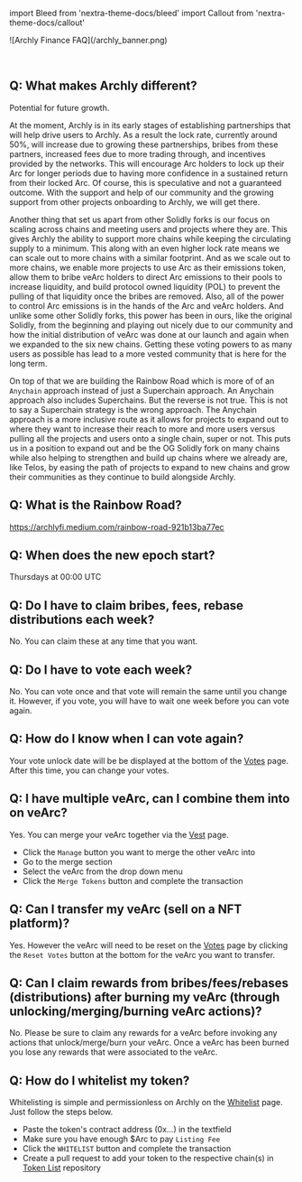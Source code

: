 import Bleed from 'nextra-theme-docs/bleed'
import Callout from 'nextra-theme-docs/callout'

<Bleed>
  ![Archly Finance FAQ](/archly_banner.png)
</Bleed>

&nbsp;

## Q: What makes Archly different?

Potential for future growth.

At the moment, Archly is in its early stages of establishing partnerships that will help drive users to Archly. As a result the lock rate, currently around 50%, will increase due to growing these partnerships, bribes from these partners, increased fees due to more trading through, and incentives provided by the networks. This will encourage Arc holders to lock up their Arc for longer periods due to having more confidence in a sustained return from their locked Arc. Of course, this is speculative and not a guaranteed outcome. With the support and help of our community and the growing support from other projects onboarding to Archly, we will get there.

Another thing that set us apart from other Solidly forks is our focus on scaling across chains and meeting users and projects where they are. This gives Archly the ability to support more chains while keeping the circulating supply to a minimum. This along with an even higher lock rate means we can scale out to more chains with a similar footprint. And as we scale out to more chains, we enable more projects to use Arc as their emissions token, allow them to bribe veArc holders to direct Arc emissions to their pools to increase liquidity, and build protocol owned liquidity (POL) to prevent the pulling of that liquidity once the bribes are removed. Also, all of the power to control Arc emissions is in the hands of the Arc and veArc holders. And unlike some other Solidly forks, this power has been in ours, like the original Solidly, from the beginning and playing out nicely due to our community and how the initial distribution of veArc was done at our launch and again when we expanded to the six new chains. Getting these voting powers to as many users as possible has lead to a more vested community that is here for the long term.

On top of that we are building the Rainbow Road which is more of of an `Anychain` approach instead of just a Superchain approach. An Anychain approach also includes Superchains. But the reverse is not true. This is not to say a Superchain strategy is the wrong approach. The Anychain approach is a more inclusive route as it allows for projects to expand out to where they want to increase their reach to more and more users versus pulling all the projects and users onto a single chain, super or not. This puts us in a position to expand out and be the OG Solidly fork on many chains while also helping to strengthen and build up chains where we already are, like Telos, by easing the path of projects to expand to new chains and grow their communities as they continue to build alongside Archly.

## Q: What is the Rainbow Road?

https://archlyfi.medium.com/rainbow-road-921b13ba77ec

## Q: When does the new epoch start?

Thursdays at 00:00 UTC

## Q: Do I have to claim bribes, fees, rebase distributions each week?

No. You can claim these at any time that you want.

## Q: Do I have to vote each week?

No. You can vote once and that vote will remain the same until you change it. However, if you vote, you will have to wait one week before you can vote again.

## Q: How do I know when I can vote again?

Your vote unlock date will be be displayed at the bottom of the [Votes](https://archly.fi/vote) page. After this time, you can change your votes.

## Q: I have multiple veArc, can I combine them into on veArc?

Yes. You can merge your veArc together via the [Vest](https://archly.fi/vest) page. 

* Click the `Manage` button you want to merge the other veArc into
* Go to the merge section
* Select the veArc from the drop down menu
* Click the `Merge Tokens` button and complete the transaction

## Q: Can I transfer my veArc (sell on a NFT platform)?

Yes. However the veArc will need to be reset on the [Votes](https://archly.fi/vote) page by clicking the `Reset Votes` button at the bottom for the veArc you want to transfer.

## Q: Can I claim rewards from bribes/fees/rebases (distributions) after burning my veArc (through unlocking/merging/burning veArc actions)?

No. Please be sure to claim any rewards for a veArc before invoking any actions that unlock/merge/burn your veArc. Once a veArc has been burned you lose any rewards that were associated to the veArc.

## Q: How do I whitelist my token?

Whitelisting is simple and permissionless on Archly on the [Whitelist](https://archly.fi/whitelist) page. Just follow the steps below.

* Paste the token's contract address (0x...) in the textfield
* Make sure you have enough $Arc to pay `Listing Fee`
* Click the `WHITELIST` button and complete the transaction
* Create a pull request to add your token to the respective chain(s) in [Token List](https://github.com/ArchlyFi/token-list/) repository
